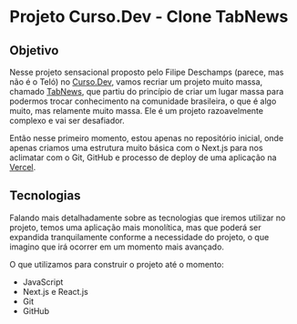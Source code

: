 # Projeto Curso.Dev - Clone TabNews

## Objetivo

Nesse projeto sensacional proposto pelo Filipe Deschamps (parece, mas não é o Teló) no [Curso.Dev](https://curso.dev/), vamos recriar um projeto muito massa, chamado [TabNews](https://tabnews.com.br), que partiu do princípio de criar um lugar massa para podermos trocar conhecimento na comunidade brasileira, o que é algo muito, mas relamente muito massa. Ele é um projeto razoavelmente complexo e vai ser desafiador.

Então nesse primeiro momento, estou apenas no repositório inicial, onde apenas criamos uma estrutura muito básica com o Next.js para nos aclimatar com o Git, GitHub e processo de deploy de uma aplicação na [Vercel](https://vercel.com).

## Tecnologias

Falando mais detalhadamente sobre as tecnologias que iremos utilizar no projeto, temos uma aplicação mais monolítica, mas que poderá ser expandida tranquilamente conforme a necessidade do projeto, o que imagino que irá ocorrer em um momento mais avançado.

O que utilizamos para construir o projeto até o momento:

- JavaScript
- Next.js e React.js
- Git
- GitHub
